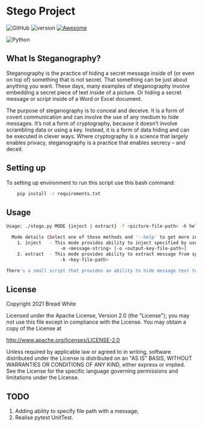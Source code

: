 # Stego Project

![GitHub](https://badgen.net/badge/icon/github?icon=github&label)
![version](https://img.shields.io/badge/version-1.1-blue)
[![Awesome](https://awesome.re/badge.svg)](https://awesome.re)

![Python](https://img.shields.io/badge/Python-FFD43B?style=for-the-badge&logo=python&logoColor=darkgreen)

## What Is Steganography?
Steganography is the practice of hiding a secret message inside of (or even on top of) something that is not secret. That something can be just about anything you want. These days, many examples of steganography involve embedding a secret piece of text inside of a picture. Or hiding a secret message or script inside of a Word or Excel document.

The purpose of steganography is to conceal and deceive. It is a form of covert communication and can involve the use of any medium to hide messages. It’s not a form of cryptography, because it doesn’t involve scrambling data or using a key. Instead, it is a form of data hiding and can be executed in clever ways. Where cryptography is a science that largely enables privacy, steganography is a practice that enables secrecy – and deceit.

## Setting up

To setting up environment to run this script use this bash command:

```bash
    pip install -r requirements.txt
```

## Usage

```bash
Usage: ./stego.py MODE {inject | extract} -f <picture-file-path> -h help

  Mode details (Select one of those methods and '--help' to get more information about options):
    1. inject   - This mode provides ability to inject specified by user message to specified picture; 
                    -m <message-string> [-o <output-key-file-path>]
    2. extract  - This mode provides ability to extract message from specified picture by specified key-file.
                    -k <key-file-path>

There's a small script that provides an ability to hide message text to the specified BMP format picture and extract it back by key.
```

## License 

Copyright 2021 Bread White

Licensed under the Apache License, Version 2.0 (the "License");
you may not use this file except in compliance with the License.
You may obtain a copy of the License at

   http://www.apache.org/licenses/LICENSE-2.0

Unless required by applicable law or agreed to in writing, software
distributed under the License is distributed on an "AS IS" BASIS,
WITHOUT WARRANTIES OR CONDITIONS OF ANY KIND, either express or implied.
See the License for the specific language governing permissions and
limitations under the License.

## TODO

1. Adding ability to specify file path with a message;
2. Realise pytest UnitTest.
